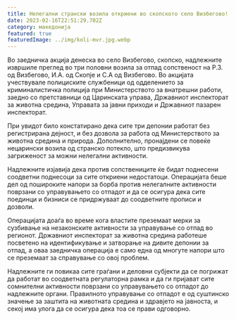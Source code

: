 ```yaml
---
title: Нелегални странски возила откриени во скопското село Визбегово!
date: 2023-02-16T22:51:29.702Z
category: македонија
featured: true
featuredImage: ../img/koli-mvr.jpg.webp
---
```


Во заедничка акција денеска во село Визбегово, скопско, надлежните извршиле преглед во три половни возила за отпад сопственост на Р.З. од Визбегово, И.А. од Скопје и С.А од Визбегово. Во акцијата учествувале полициските службеници од одделението за криминалистичка полиција при Министерството за внатрешни работи, заедно со претставници од Царинската управа, Државниот инспекторат за животна средина, Управата за јавни приходи и Државниот пазарен инспекторат.

При увидот било констатирано дека сите три депонии работат без регистрирана дејност, и без дозвола за работа од Министерството за животна средина и природа. Дополнително, пронајдени се повеќе нецарински возила од странско потекло, што предизвикува загриженост за можни нелегални активности.

Надлежните изјавија дека против сопствениците ќе бидат поднесени соодветни поднесоци за сите откриени недостатоци. Операцијата беше дел од пошироките напори за борба против нелегалните активности поврзани со управувањето со отпадот и да се осигура дека сите поединци и бизниси се придржуваат до соодветните прописи и дозволи.

Операцијата доаѓа во време кога властите преземаат мерки за сузбивање на незаконските активности за управување со отпад во регионот. Државниот инспекторат за животна средина работеше посветено на идентификување и затворање на дивите депонии за отпад, а оваа заедничка операција е само една од многуте напори што се преземаат за справување со овој проблем.

Надлежните ги повикаа сите граѓани и деловни субјекти да се погрижат да работат во соодветната регулаторна рамка и да ги пријават сите сомнителни активности поврзани со управувањето со отпадот до надлежните органи. Правилното управување со отпадот е од суштинско значење за заштита на животната средина и здравјето на јавноста, и секој има улога да се осигура дека тоа се прави одговорно.
